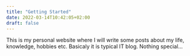 ```yaml
---
title: "Getting Started"
date: 2022-03-14T10:42:05+02:00
draft: false
---
```


This is my personal website where I will write some posts about my life, knowledge, hobbies etc.
Basicaly it is typical IT blog. Nothing special...